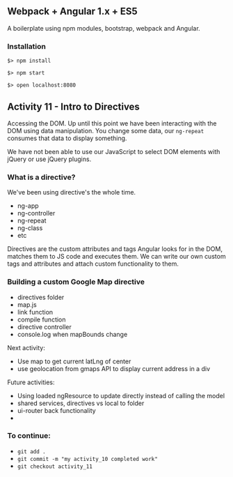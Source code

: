 ## Webpack + Angular 1.x + ES5

A boilerplate using npm modules, bootstrap, webpack and Angular.

### Installation

`$> npm install`

`$> npm start`

`$> open localhost:8080`

## Activity 11 - Intro to Directives

Accessing the DOM.  Up until this point we have been interacting with the DOM using data manipulation.
You change some data, our `ng-repeat` consumes that data to display something.

We have not been able to use our JavaScript to select DOM elements with jQuery or use jQuery plugins.


### What is a directive?

We've been using directive's the whole time.  

* ng-app
* ng-controller
* ng-repeat
* ng-class
* etc

Directives are the custom attributes and tags Angular looks for in the DOM, matches them to JS code and executes them.
We can write our own custom tags and attributes and attach custom functionality to them.

### Building a custom Google Map directive

* directives folder
* map.js
* link function
* compile function
* directive controller
* console.log when mapBounds change

Next activity:

* Use map to get current latLng of center
* use geolocation from gmaps API to display current address in a div

Future activities:

* Using loaded ngResource to update directly instead of calling the model
* shared services, directives vs local to folder
* ui-router back functionality
* 



### To continue:

* `git add .`
* `git commit -m "my activity_10 completed work"`
* `git checkout activity_11`



